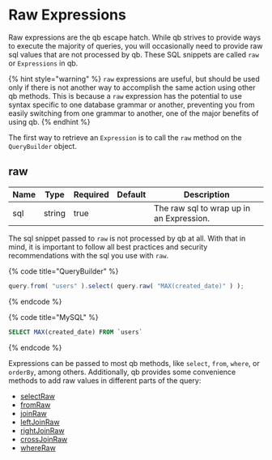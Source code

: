 # Raw Expressions

Raw expressions are the qb escape hatch. While qb strives to provide ways to execute the majority of queries, you will occasionally need to provide raw sql values that are not processed by qb. These SQL snippets are called `raw` or `Expressions` in qb.

{% hint style="warning" %}
`raw` expressions are useful, but should be used only if there is not another way to accomplish the same action using other qb methods. This is because a `raw` expression has the potential to use syntax specific to one database grammar or another, preventing you from easily switching from one grammar to another, one of the major benefits of using qb.
{% endhint %}

The first way to retrieve an `Expression` is to call the `raw` method on the `QueryBuilder` object.

## raw

| Name | Type   | Required | Default | Description                              |
| ---- | ------ | -------- | ------- | ---------------------------------------- |
| sql  | string | true     |         | The raw sql to wrap up in an Expression. |

The sql snippet passed to `raw` is not processed by qb at all. With that in mind, it is important to follow all best practices and security recommendations with the sql you use with `raw`.

{% code title="QueryBuilder" %}
```javascript
query.from( "users" ).select( query.raw( "MAX(created_date)" ) );
```
{% endcode %}

{% code title="MySQL" %}
```sql
SELECT MAX(created_date) FROM `users`
```
{% endcode %}

Expressions can be passed to most qb methods, like `select`, `from`, `where`, or `orderBy`, among others. Additionally, qb provides some convenience methods to add raw values in different parts of the query:

* [selectRaw](selects.md#get-3)
* [fromRaw](from.md#get-2)
* [joinRaw](joins.md#joinraw)
* [leftJoinRaw](joins.md#leftjoinraw)
* [rightJoinRaw](joins.md#rightjoinraw)
* [crossJoinRaw](joins.md#crossjoinraw)
* [whereRaw](wheres.md#whereraw)
